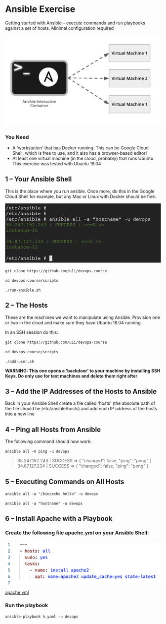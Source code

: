 # Ansible Exercise

Getting started with Ansible – execute commands and run playbooks against a set of hosts. Minimal configuration required

![](./exercise.png)

### You Need

* A 'workstation' that has Docker running. This can be Google Cloud Shell, which is free to use, and it also has a browser-based editor!
* At least one virtual machine (in the cloud, probably) that runs Ubuntu. This exercise was tested with Ubuntu 18.04

## 1 – Your Ansible Shell

This is the place where you run ansible. Once more, do this in the Google Cloud Shell for example, but any Mac or Linux with Docker should be fine.

![](./shell.png)

`git clone https://github.com/u1i/devops-course`

`cd devops-course/scripts`

`./run-ansible.sh`

## 2 – The Hosts

These are the machines we want to manipulate using Ansible. Provision one or two in the cloud and make sure they have Ubuntu 18.04 running.

In an SSH session do this:

`git clone https://github.com/u1i/devops-course`

`cd devops-course/scripts`

`./add-user.sh`

**WARNING: This one opens a 'backdoor' to your machine by installing SSH Keys. Do only use for test machines and delete them right after**

## 3 – Add the IP Addresses of the Hosts to Ansible

Back in your Ansible Shell create a file called 'hosts' (the absolute path of the file should be /etc/ansible/hosts) and add each IP address of the hosts into a new line

## 4 – Ping all Hosts from Ansible

The following command should now work:

`ansible all -m ping -u devops`

> 35.247.152.243 | SUCCESS => {
    "changed": false, 
    "ping": "pong"
}
34.87.127.234 | SUCCESS => {
    "changed": false, 
    "ping": "pong"
}

## 5 – Executing Commands on All Hosts

`ansible all -a "/bin/echo hello" -u devops`

`ansible all -a "hostname" -u devops`

## 6 – Install Apache with a Playbook

### Create the following file apache.yml on your Ansible Shell:

![](./apache.png)

[apache.yml](./apache.yml)

### Run the playbook

`ansible-playbook h.yaml -u devops`
